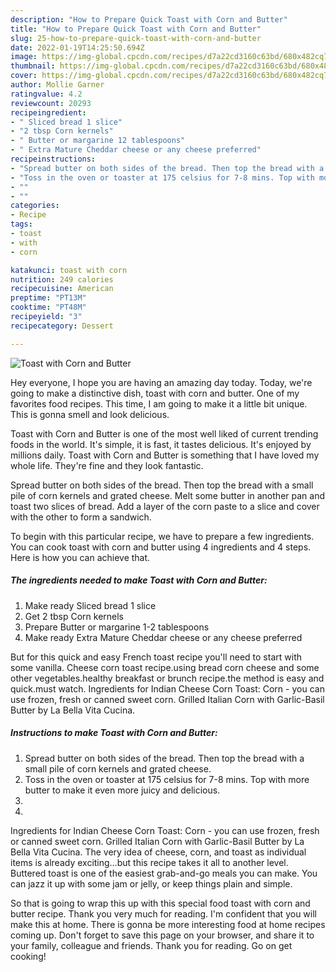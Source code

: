```yaml
---
description: "How to Prepare Quick Toast with Corn and Butter"
title: "How to Prepare Quick Toast with Corn and Butter"
slug: 25-how-to-prepare-quick-toast-with-corn-and-butter
date: 2022-01-19T14:25:50.694Z
image: https://img-global.cpcdn.com/recipes/d7a22cd3160c63bd/680x482cq70/toast-with-corn-and-butter-recipe-main-photo.jpg
thumbnail: https://img-global.cpcdn.com/recipes/d7a22cd3160c63bd/680x482cq70/toast-with-corn-and-butter-recipe-main-photo.jpg
cover: https://img-global.cpcdn.com/recipes/d7a22cd3160c63bd/680x482cq70/toast-with-corn-and-butter-recipe-main-photo.jpg
author: Mollie Garner
ratingvalue: 4.2
reviewcount: 20293
recipeingredient:
- " Sliced bread 1 slice"
- "2 tbsp Corn kernels"
- " Butter or margarine 12 tablespoons"
- " Extra Mature Cheddar cheese or any cheese preferred"
recipeinstructions:
- "Spread butter on both sides of the bread. Then top the bread with a small pile of corn kernels and grated cheese."
- "Toss in the oven or toaster at 175 celsius for 7-8 mins. Top with more butter to make it even more juicy and delicious."
- ""
- ""
categories:
- Recipe
tags:
- toast
- with
- corn

katakunci: toast with corn 
nutrition: 249 calories
recipecuisine: American
preptime: "PT13M"
cooktime: "PT48M"
recipeyield: "3"
recipecategory: Dessert

---
```



![Toast with Corn and Butter](https://img-global.cpcdn.com/recipes/d7a22cd3160c63bd/680x482cq70/toast-with-corn-and-butter-recipe-main-photo.jpg)

Hey everyone, I hope you are having an amazing day today. Today, we're going to make a distinctive dish, toast with corn and butter. One of my favorites food recipes. This time, I am going to make it a little bit unique. This is gonna smell and look delicious.

Toast with Corn and Butter is one of the most well liked of current trending foods in the world. It's simple, it is fast, it tastes delicious. It's enjoyed by millions daily. Toast with Corn and Butter is something that I have loved my whole life. They're fine and they look fantastic.

Spread butter on both sides of the bread. Then top the bread with a small pile of corn kernels and grated cheese. Melt some butter in another pan and toast two slices of bread. Add a layer of the corn paste to a slice and cover with the other to form a sandwich.


To begin with this particular recipe, we have to prepare a few ingredients. You can cook toast with corn and butter using 4 ingredients and 4 steps. Here is how you can achieve that.

<!--inarticleads1-->

##### The ingredients needed to make Toast with Corn and Butter:

1. Make ready  Sliced bread 1 slice
1. Get 2 tbsp Corn kernels
1. Prepare  Butter or margarine 1-2 tablespoons
1. Make ready  Extra Mature Cheddar cheese or any cheese preferred


But for this quick and easy French toast recipe you&#39;ll need to start with some vanilla. Cheese corn toast recipe.using bread corn cheese and some other vegetables.healthy breakfast or brunch recipe.the method is easy and quick.must watch. Ingredients for Indian Cheese Corn Toast: Corn - you can use frozen, fresh or canned sweet corn. Grilled Italian Corn with Garlic-Basil Butter by La Bella Vita Cucina. 

<!--inarticleads2-->

##### Instructions to make Toast with Corn and Butter:

1. Spread butter on both sides of the bread. Then top the bread with a small pile of corn kernels and grated cheese.
1. Toss in the oven or toaster at 175 celsius for 7-8 mins. Top with more butter to make it even more juicy and delicious.
1. 
1. 


Ingredients for Indian Cheese Corn Toast: Corn - you can use frozen, fresh or canned sweet corn. Grilled Italian Corn with Garlic-Basil Butter by La Bella Vita Cucina. The very idea of cheese, corn, and toast as individual items is already exciting…but this recipe takes it all to another level. Buttered toast is one of the easiest grab-and-go meals you can make. You can jazz it up with some jam or jelly, or keep things plain and simple. 

So that is going to wrap this up with this special food toast with corn and butter recipe. Thank you very much for reading. I'm confident that you will make this at home. There is gonna be more interesting food at home recipes coming up. Don't forget to save this page on your browser, and share it to your family, colleague and friends. Thank you for reading. Go on get cooking!
